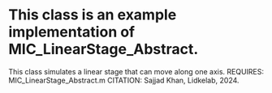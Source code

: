 # This class is an example implementation of MIC_LinearStage_Abstract.
This class simulates a linear stage that can move along one axis.
REQUIRES:
MIC_LinearStage_Abstract.m
CITATION: Sajjad Khan, Lidkelab, 2024.
